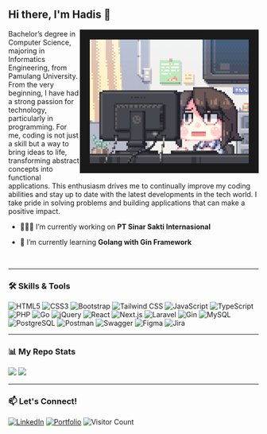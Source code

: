 ## Hi there, I'm **Hadis** 👋

<img align="right" alt="GIF" src="https://github.com/itshadis/itshadis/blob/main/coding-pixel.gif?raw=true" width="320" border="20" />
<p>
  Bachelor’s degree in Computer Science, majoring in Informatics Engineering, from Pamulang 
  University. From the very beginning, I have had a strong passion for technology, particularly in programming.
  For me, coding is not just a skill but a way to bring ideas to life, transforming 
  abstract concepts into functional applications.
  This enthusiasm drives me to continually improve my coding abilities and stay up to date with the latest developments in the tech world.
  I take pride in solving problems and building applications that can make a positive impact.
</p>

- 🧑🏻‍💻 I’m currently working on **PT Sinar Sakti Internasional**

- 📖 I’m currently learning **Golang with Gin Framework**

<br />

---

### 🛠️ Skills & Tools
<p align="left">
  <img src="https://img.shields.io/badge/HTML5-E34F26?style=for-the-badge&logo=html5&logoColor=white" alt="HTML5" />
  <img src="https://img.shields.io/badge/CSS3-1572B6?style=for-the-badge&logo=css3&logoColor=white" alt="CSS3" />
  <img src="https://img.shields.io/badge/Bootstrap-7952B3?style=for-the-badge&logo=bootstrap&logoColor=white" alt="Bootstrap" />
  <img src="https://img.shields.io/badge/Tailwind_CSS-06B6D4?style=for-the-badge&logo=tailwind-css&logoColor=white" alt="Tailwind CSS" />
  <img src="https://img.shields.io/badge/JavaScript-F7DF1E?style=for-the-badge&logo=javascript&logoColor=black" alt="JavaScript" />
  <img src="https://img.shields.io/badge/TypeScript-007ACC?style=for-the-badge&logo=typescript&logoColor=white" alt="TypeScript" />
  <img src="https://img.shields.io/badge/PHP-777BB4?style=for-the-badge&logo=php&logoColor=white" alt="PHP" />
  <img src="https://img.shields.io/badge/Go-00ADD8?style=for-the-badge&logo=go&logoColor=white" alt="Go" />
  <img src="https://img.shields.io/badge/jQuery-0769AD?style=for-the-badge&logo=jquery&logoColor=white" alt="jQuery" />
  <img src="https://img.shields.io/badge/React-61DAFB?style=for-the-badge&logo=react&logoColor=black" alt="React" />
  <img src="https://img.shields.io/badge/Next.js-000000?style=for-the-badge&logo=next.js&logoColor=white" alt="Next.js" />
  <img src="https://img.shields.io/badge/Laravel-FF2D20?style=for-the-badge&logo=laravel&logoColor=white" alt="Laravel" />
  <img src="https://img.shields.io/badge/Gin%20Gonic-00ADD8?style=for-the-badge&logo=go&logoColor=white" alt="Gin" />
  <img src="https://img.shields.io/badge/MySQL-4479A1?style=for-the-badge&logo=mysql&logoColor=white" alt="MySQL" />
  <img src="https://img.shields.io/badge/PostgreSQL-4169E1?style=for-the-badge&logo=postgresql&logoColor=white" alt="PostgreSQL" />
  <img src="https://img.shields.io/badge/Postman-FF6C37?style=for-the-badge&logo=postman&logoColor=white" alt="Postman" />
  <img src="https://img.shields.io/badge/Swagger-85EA2D?style=for-the-badge&logo=swagger&logoColor=black" alt="Swagger" />
  <img src="https://img.shields.io/badge/Figma-F24E1E?style=for-the-badge&logo=figma&logoColor=white" alt="Figma" />
  <img src="https://img.shields.io/badge/Jira-0052CC?style=for-the-badge&logo=jira&logoColor=white" alt="Jira" />
</p>

---

### 📊 My Repo Stats
<p>
  <img height="180em" src="https://github-readme-stats.vercel.app/api/top-langs/?username=itshadis&show_icons=true&hide_border=true&layout=compact&langs_count=20&theme=nightowl"/>
  <img height="180em" src="https://github-readme-stats.vercel.app/api?username=itshadis&show_icons=true&hide_border=true&&count_private=true&include_all_commits=true&theme=radical"/>
</p>

---

### 📫 Let's Connect!
[![LinkedIn](https://img.shields.io/badge/LinkedIn-Connect-blue?logo=linkedin)](https://www.linkedin.com/in/itshadis)
[![Portfolio](https://img.shields.io/badge/Portfolio-Visit-lightgrey)](https://its-hadis-portfolio.netlify.app)
![Visitor Count](https://visitor-badge.laobi.icu/badge?page_id=itshadis.itshadis)
